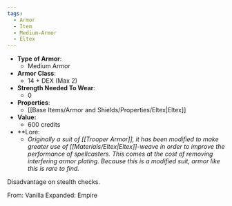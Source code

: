 ```yaml
---
tags:
  - Armor
  - Item
  - Medium-Armor
  - Eltex
---
```

- __Type of Armor__:
	* Medium Armor
- __Armor Class__:
	* 14 + DEX (Max 2)
- __Strength Needed To Wear__:
	* 0
- __Properties__:
	* [[Base Items/Armor and Shields/Properties/Eltex|Eltex]]
- **Value:**
	- 600 credits
- **Lore:
	- *Originally a suit of [[Trooper Armor]], it has been modified to make greater use of [[Materials/Eltex|Eltex]]-weave in order to improve the performance of spellcasters. This comes at the cost of removing interfering armor plating. Because this is a modified suit, armor like this is rare to find.*

Disadvantage on stealth checks.

From: Vanilla Expanded: Empire